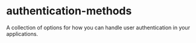 # authentication-methods
A collection of options for how you can handle user authentication in your applications.
